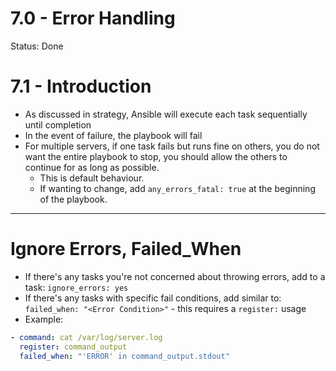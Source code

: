 # 7.0 - Error Handling

Status: Done

# 7.1 - Introduction

- As discussed in strategy, Ansible will execute each task sequentially until completion
- In the event of failure, the playbook will fail
- For multiple servers, if one task fails but runs fine on others, you do not want the entire playbook to stop, you should allow the others to continue for as long as possible.
  - This is default behaviour.
  - If wanting to change, add `any_errors_fatal: true` at the beginning of the playbook.

---

# Ignore Errors, Failed_When

- If there's any tasks you're not concerned about throwing errors, add to a task: `ignore_errors: yes`
- If there's any tasks with specific fail conditions, add similar to:
`failed_when: "<Error Condition>"`  - this requires a `register:` usage
- Example:

```yaml
- command: cat /var/log/server.log
  register: command_output
  failed_when: "'ERROR' in command_output.stdout"
```
